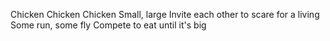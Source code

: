 Chicken Chicken Chicken Small, large
Invite each other to scare for a living
Some run, some fly
Compete to eat until it's big
